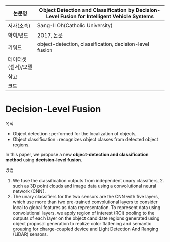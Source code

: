 | 논문명 | Object Detection and Classification by Decision-Level Fusion for Intelligent Vehicle Systems |
| --- | --- |
| 저자\(소속\) | Sang-Il Oh\(Catholic University\) |
| 학회/년도 | 2017, [논문](https://www.ncbi.nlm.nih.gov/pmc/articles/PMC5298778/) |
| 키워드 |  object-detection, classification, decision-level fusion |
| 데이터셋(센서)/모델 |  |
| 참고 |  |
| 코드 |  |

# Decision-Level Fusion

목적 
- Object detection :  performed for the localization of objects,
- Object classification : recognizes object classes from detected object regions.

In this paper, we propose a new **object-detection and classification method** using **decision-level fusion**. 

방법 
1. We fuse the classification outputs from independent unary classifiers, 
	2. such as 3D point clouds and image data using a convolutional neural network (CNN). 
2. The unary classifiers for the two sensors are the CNN with five layers,
which use more than two pre-trained convolutional layers to consider local to global features as data
representation. To represent data using convolutional layers, we apply region of interest (ROI) pooling
to the outputs of each layer on the object candidate regions generated using object proposal generation
to realize color flattening and semantic grouping for charge-coupled device and Light Detection And
Ranging (LiDAR) sensors.

## 




<!--stackedit_data:
eyJoaXN0b3J5IjpbNzkxNjY2Mzg0XX0=
-->